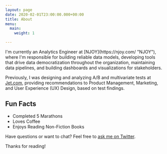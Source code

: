 ```yaml
---
layout: page
date: 2020-02-01T23:00:00.000+00:00
title: About
menu:
  main:
    weight: 1

---
```

<p class="message"> I'm currently an Analytics Engineer at [NJOY](https://njoy.com/ "NJOY"), where I'm responsible for building reliable data models, developing tools that drive data democratization throughout the organization, maintaining data pipelines, and building dashboards and visualizations for stakeholders. </p>

Previously, I was designing and analyzing A/B and multivariate tests at [Jet.com](Jet.com), providing recommendations to Product Management, Marketing, and User Experience (UX) Design, based on test findings.

## Fun Facts

* Completed 5 Marathons
* Loves Coffee
* Enjoys Reading Non-Fiction Books

Have questions or want to chat? Feel free to [ask me on Twitter](https://twitter.com/gabegarcia15).

Thanks for reading!